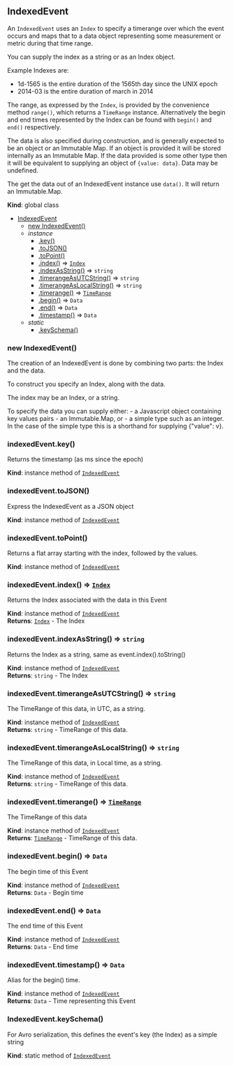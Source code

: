 <a name="IndexedEvent"></a>

## IndexedEvent
An `IndexedEvent` uses an `Index` to specify a timerange over which the event
occurs and maps that to a data object representing some measurement or metric
during that time range.

You can supply the index as a string or as an Index object.

Example Indexes are:
 * 1d-1565 is the entire duration of the 1565th day since the UNIX epoch
 * 2014-03 is the entire duration of march in 2014

The range, as expressed by the `Index`, is provided by the convenience method
`range()`, which returns a `TimeRange` instance. Alternatively the begin
and end times represented by the Index can be found with `begin()`
and `end()` respectively.

The data is also specified during construction, and is generally expected to
be an object or an Immutable Map. If an object is provided it will be stored
internally as an Immutable Map. If the data provided is some other type then
it will be equivalent to supplying an object of `{value: data}`. Data may be
undefined.

The get the data out of an IndexedEvent instance use `data()`. It will return
an Immutable.Map.

**Kind**: global class  

* [IndexedEvent](#IndexedEvent)
    * [new IndexedEvent()](#new_IndexedEvent_new)
    * _instance_
        * [.key()](#IndexedEvent+key)
        * [.toJSON()](#IndexedEvent+toJSON)
        * [.toPoint()](#IndexedEvent+toPoint)
        * [.index()](#IndexedEvent+index) ⇒ <code>[Index](#Index)</code>
        * [.indexAsString()](#IndexedEvent+indexAsString) ⇒ <code>string</code>
        * [.timerangeAsUTCString()](#IndexedEvent+timerangeAsUTCString) ⇒ <code>string</code>
        * [.timerangeAsLocalString()](#IndexedEvent+timerangeAsLocalString) ⇒ <code>string</code>
        * [.timerange()](#IndexedEvent+timerange) ⇒ <code>[TimeRange](#TimeRange)</code>
        * [.begin()](#IndexedEvent+begin) ⇒ <code>Data</code>
        * [.end()](#IndexedEvent+end) ⇒ <code>Data</code>
        * [.timestamp()](#IndexedEvent+timestamp) ⇒ <code>Data</code>
    * _static_
        * [.keySchema()](#IndexedEvent.keySchema)

<a name="new_IndexedEvent_new"></a>

### new IndexedEvent()
The creation of an IndexedEvent is done by combining two parts:
the Index and the data.

To construct you specify an Index, along with the data.

The index may be an Index, or a string.

To specify the data you can supply either:
    - a Javascript object containing key values pairs
    - an Immutable.Map, or
    - a simple type such as an integer. In the case of the simple type
      this is a shorthand for supplying {"value": v}.

<a name="IndexedEvent+key"></a>

### indexedEvent.key()
Returns the timestamp (as ms since the epoch)

**Kind**: instance method of <code>[IndexedEvent](#IndexedEvent)</code>  
<a name="IndexedEvent+toJSON"></a>

### indexedEvent.toJSON()
Express the IndexedEvent as a JSON object

**Kind**: instance method of <code>[IndexedEvent](#IndexedEvent)</code>  
<a name="IndexedEvent+toPoint"></a>

### indexedEvent.toPoint()
Returns a flat array starting with the index, followed by the values.

**Kind**: instance method of <code>[IndexedEvent](#IndexedEvent)</code>  
<a name="IndexedEvent+index"></a>

### indexedEvent.index() ⇒ <code>[Index](#Index)</code>
Returns the Index associated with the data in this Event

**Kind**: instance method of <code>[IndexedEvent](#IndexedEvent)</code>  
**Returns**: <code>[Index](#Index)</code> - The Index  
<a name="IndexedEvent+indexAsString"></a>

### indexedEvent.indexAsString() ⇒ <code>string</code>
Returns the Index as a string, same as event.index().toString()

**Kind**: instance method of <code>[IndexedEvent](#IndexedEvent)</code>  
**Returns**: <code>string</code> - The Index  
<a name="IndexedEvent+timerangeAsUTCString"></a>

### indexedEvent.timerangeAsUTCString() ⇒ <code>string</code>
The TimeRange of this data, in UTC, as a string.

**Kind**: instance method of <code>[IndexedEvent](#IndexedEvent)</code>  
**Returns**: <code>string</code> - TimeRange of this data.  
<a name="IndexedEvent+timerangeAsLocalString"></a>

### indexedEvent.timerangeAsLocalString() ⇒ <code>string</code>
The TimeRange of this data, in Local time, as a string.

**Kind**: instance method of <code>[IndexedEvent](#IndexedEvent)</code>  
**Returns**: <code>string</code> - TimeRange of this data.  
<a name="IndexedEvent+timerange"></a>

### indexedEvent.timerange() ⇒ <code>[TimeRange](#TimeRange)</code>
The TimeRange of this data

**Kind**: instance method of <code>[IndexedEvent](#IndexedEvent)</code>  
**Returns**: <code>[TimeRange](#TimeRange)</code> - TimeRange of this data.  
<a name="IndexedEvent+begin"></a>

### indexedEvent.begin() ⇒ <code>Data</code>
The begin time of this Event

**Kind**: instance method of <code>[IndexedEvent](#IndexedEvent)</code>  
**Returns**: <code>Data</code> - Begin time  
<a name="IndexedEvent+end"></a>

### indexedEvent.end() ⇒ <code>Data</code>
The end time of this Event

**Kind**: instance method of <code>[IndexedEvent](#IndexedEvent)</code>  
**Returns**: <code>Data</code> - End time  
<a name="IndexedEvent+timestamp"></a>

### indexedEvent.timestamp() ⇒ <code>Data</code>
Alias for the begin() time.

**Kind**: instance method of <code>[IndexedEvent](#IndexedEvent)</code>  
**Returns**: <code>Data</code> - Time representing this Event  
<a name="IndexedEvent.keySchema"></a>

### IndexedEvent.keySchema()
For Avro serialization, this defines the event's key (the Index)
as a simple string

**Kind**: static method of <code>[IndexedEvent](#IndexedEvent)</code>  
